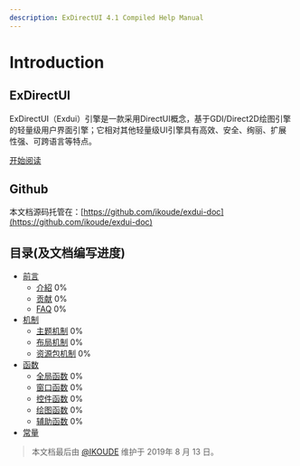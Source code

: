 ```yaml
---
description: ExDirectUI 4.1 Compiled Help Manual
---
```


# Introduction

## ExDirectUI

ExDirectUI（Exdui）引擎是一款采用DirectUI概念，基于GDI/Direct2D绘图引擎的轻量级用户界面引擎；它相对其他轻量级UI引擎具有高效、安全、绚丽、扩展性强、可跨语言等特点。

[开始阅读](https://docs.exdui.org)

## Github

本文档源码托管在：[https://github.com/ikoude/exdui-doc](https://github.com/ikoude/exdui-doc)

## 目录\(及文档编写进度\)

* [前言](preface/README.md)
  * [介紹](preface/introduction.md) 0% 
  * [贡献](preface/contributing.md) 0% 
  * [FAQ](preface/faq.md) 0% 
* [机制](menchanism/README.md)
  * [主题机制](menchanism/theme/README.md) 0%
  * [布局机制](menchanism/layout/README.md) 0%
  * [资源包机制](menchanism/res/README.md) 0%
* [函数](function/README.md)
  * [全局函数](function/globa/README.md) 0%
  * [窗口函数](function/window/README.md) 0%
  * [控件函数](component/README.md) 0%
  * [绘图函数](draw/README.md) 0%
  * [辅助函数](helper/README.md) 0%
* [常量](const/README.md)

> 本文档最后由 [@IKOUDE](https://github.com/ikoude) 维护于 2019年 8 月 13 日。